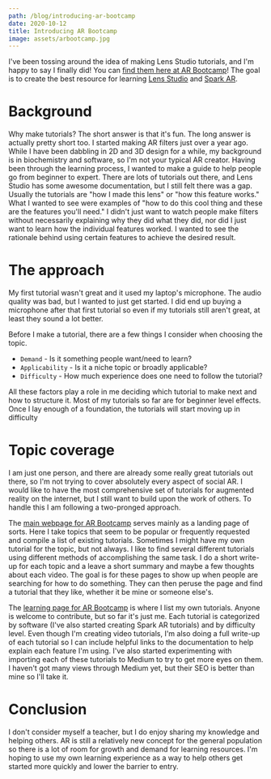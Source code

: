 ```yaml
---
path: /blog/introducing-ar-bootcamp
date: 2020-10-12
title: Introducing AR Bootcamp
image: assets/arbootcamp.jpg
---
```


I've been tossing around the idea of making Lens Studio tutorials, and I'm happy to say I finally did! You can [find them here at AR Bootcamp](https://learn.arbootcamp.com)! The goal is to create the best resource for learning [Lens Studio](https://lensstudio.snapchat.com/) and [Spark AR](https://sparkar.facebook.com/ar-studio/).

# Background

Why make tutorials? The short answer is that it's fun. The long answer is actually pretty short too. I started making AR filters just over a year ago. While I have been dabbling in 2D and 3D design for a while, my background is in biochemistry and software, so I'm not your typical AR creator. Having been through the learning process, I wanted to make a guide to help people go from beginner to expert. There are lots of tutorials out there, and Lens Studio has some awesome documentation, but I still felt there was a gap. Usually the tutorials are "how I made this lens" or "how this feature works." What I wanted to see were examples of "how to do this cool thing and these are the features you'll need." I didn't just want to watch people make filters without necessarily explaining why they did what they did, nor did I just want to learn how the individual features worked. I wanted to see the rationale behind using certain features to achieve the desired result.

# The approach

My first tutorial wasn't great and it used my laptop's microphone. The audio quality was bad, but I wanted to just get started. I did end up buying a microphone after that first tutorial so even if my tutorials still aren't great, at least they sound a lot better.

Before I make a tutorial, there are a few things I consider when choosing the topic.

-   `Demand` - Is it something people want/need to learn?
-   `Applicability` - Is it a niche topic or broadly applicable?
-   `Difficulty` - How much experience does one need to follow the tutorial?

All these factors play a role in me deciding which tutorial to make next and how to structure it. Most of my tutorials so far are for beginner level effects. Once I lay enough of a foundation, the tutorials will start moving up in difficulty

# Topic coverage

I am just one person, and there are already some really great tutorials out there, so I'm not trying to cover absolutely every aspect of social AR. I would like to have the most comprehensive set of tutorials for augmented reality on the internet, but I still want to build upon the work of others. To handle this I am following a two-pronged approach.

The [main webpage for AR Bootcamp](https://arbootcamp.com) serves mainly as a landing page of sorts. Here I take topics that seem to be popular or frequently requested and compile a list of existing tutorials. Sometimes I might have my own tutorial for the topic, but not always. I like to find several different tutorials using different methods of accomplishing the same task. I do a short write-up for each topic and a leave a short summary and maybe a few thoughts about each video. The goal is for these pages to show up when people are searching for how to do something. They can then peruse the page and find a tutorial that they like, whether it be mine or someone else's.

The [learning page for AR Bootcamp](https://learn.arbootcamp.com) is where I list my own tutorials. Anyone is welcome to contribute, but so far it's just me. Each tutorial is categorized by software (I've also started creating Spark AR tutorials) and by difficulty level. Even though I'm creating video tutorials, I'm also doing a full write-up of each tutorial so I can include helpful links to the documentation to help explain each feature I'm using. I've also started experimenting with importing each of these tutorials to Medium to try to get more eyes on them. I haven't got many views through Medium yet, but their SEO is better than mine so I'll take it.

# Conclusion

I don't consider myself a teacher, but I do enjoy sharing my knowledge and helping others. AR is still a relatively new concept for the general population so there is a lot of room for growth and demand for learning resources. I'm hoping to use my own learning experience as a way to help others get started more quickly and lower the barrier to entry.

